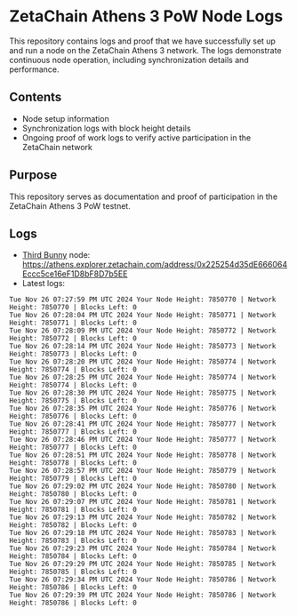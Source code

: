 # ZetaChain Athens 3 PoW Node Logs
This repository contains logs and proof that we have successfully set up and run a node on the ZetaChain Athens 3 network. The logs demonstrate continuous node operation, including synchronization details and performance.

## Contents
- Node setup information
- Synchronization logs with block height details
- Ongoing proof of work logs to verify active participation in the ZetaChain network

## Purpose
This repository serves as documentation and proof of participation in the ZetaChain Athens 3 PoW testnet.

## Logs

- [Third Bunny](https://thirdbunny.xyz/) node: https://athens.explorer.zetachain.com/address/0x225254d35dE666064Eccc5ce16eF1D8bF8D7b5EE
- Latest logs:
```
Tue Nov 26 07:27:59 PM UTC 2024 Your Node Height: 7850770 | Network Height: 7850770 | Blocks Left: 0
Tue Nov 26 07:28:04 PM UTC 2024 Your Node Height: 7850771 | Network Height: 7850771 | Blocks Left: 0
Tue Nov 26 07:28:09 PM UTC 2024 Your Node Height: 7850772 | Network Height: 7850772 | Blocks Left: 0
Tue Nov 26 07:28:14 PM UTC 2024 Your Node Height: 7850773 | Network Height: 7850773 | Blocks Left: 0
Tue Nov 26 07:28:20 PM UTC 2024 Your Node Height: 7850774 | Network Height: 7850774 | Blocks Left: 0
Tue Nov 26 07:28:25 PM UTC 2024 Your Node Height: 7850774 | Network Height: 7850774 | Blocks Left: 0
Tue Nov 26 07:28:30 PM UTC 2024 Your Node Height: 7850775 | Network Height: 7850775 | Blocks Left: 0
Tue Nov 26 07:28:35 PM UTC 2024 Your Node Height: 7850776 | Network Height: 7850776 | Blocks Left: 0
Tue Nov 26 07:28:41 PM UTC 2024 Your Node Height: 7850777 | Network Height: 7850777 | Blocks Left: 0
Tue Nov 26 07:28:46 PM UTC 2024 Your Node Height: 7850777 | Network Height: 7850777 | Blocks Left: 0
Tue Nov 26 07:28:51 PM UTC 2024 Your Node Height: 7850778 | Network Height: 7850778 | Blocks Left: 0
Tue Nov 26 07:28:57 PM UTC 2024 Your Node Height: 7850779 | Network Height: 7850779 | Blocks Left: 0
Tue Nov 26 07:29:02 PM UTC 2024 Your Node Height: 7850780 | Network Height: 7850780 | Blocks Left: 0
Tue Nov 26 07:29:07 PM UTC 2024 Your Node Height: 7850781 | Network Height: 7850781 | Blocks Left: 0
Tue Nov 26 07:29:13 PM UTC 2024 Your Node Height: 7850782 | Network Height: 7850782 | Blocks Left: 0
Tue Nov 26 07:29:18 PM UTC 2024 Your Node Height: 7850783 | Network Height: 7850783 | Blocks Left: 0
Tue Nov 26 07:29:23 PM UTC 2024 Your Node Height: 7850784 | Network Height: 7850784 | Blocks Left: 0
Tue Nov 26 07:29:29 PM UTC 2024 Your Node Height: 7850785 | Network Height: 7850785 | Blocks Left: 0
Tue Nov 26 07:29:34 PM UTC 2024 Your Node Height: 7850786 | Network Height: 7850786 | Blocks Left: 0
Tue Nov 26 07:29:39 PM UTC 2024 Your Node Height: 7850786 | Network Height: 7850786 | Blocks Left: 0
```

